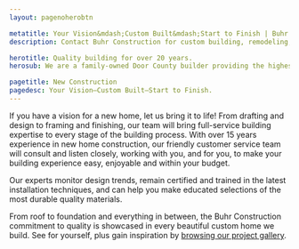 ```yaml
---
layout: pagenoherobtn

metatitle: Your Vision&mdash;Custom Built&mdash;Start to Finish | Buhr Construction
description: Contact Buhr Construction for custom building, remodeling, roofing, siding, tree removal, window replacement in Green Bay, Door County, and Kewaunee.

herotitle: Quality building for over 20 years.
herosub: We are a family-owned Door County builder providing the highest quality in full-service construction, remodeling, custom woodwork and roofing.

pagetitle: New Construction
pagedesc: Your Vision—Custom Built—Start to Finish.
---
```


If you have a vision for a new home, let us bring it to life! From drafting and design to framing and finishing, our team will bring full-service building expertise to every stage of the building process. With over 15 years experience in new home construction, our friendly customer service team will consult and listen closely, working with you, and for you, to make your building experience easy, enjoyable and within your budget. 

Our experts monitor design trends, remain certified and trained in the latest installation techniques, and can help you make educated selections of the most durable quality materials. 

From roof to foundation and everything in between, the Buhr Construction commitment to quality is showcased in every beautiful custom home we build. See for yourself, plus gain inspiration by <a href="/gallery/">browsing our project gallery</a>. 